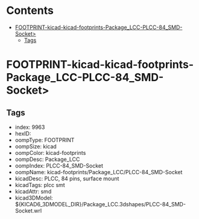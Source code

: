 



Contents
========

* [FOOTPRINT-kicad-kicad-footprints-Package_LCC-PLCC-84_SMD-Socket>](#footprint-kicad-kicad-footprints-package_lcc-plcc-84_smd-socket)
	* [Tags](#tags)

# FOOTPRINT-kicad-kicad-footprints-Package_LCC-PLCC-84_SMD-Socket>

## Tags

- index: 9963
- hexID: 
- oompType: FOOTPRINT
- oompSize: kicad
- oompColor: kicad-footprints
- oompDesc: Package_LCC
- oompIndex: PLCC-84_SMD-Socket
- oompName: kicad-footprints/Package_LCC/PLCC-84_SMD-Socket
- kicadDesc: PLCC, 84 pins, surface mount
- kicadTags: plcc smt
- kicadAttr: smd
- kicad3DModel: ${KICAD6_3DMODEL_DIR}/Package_LCC.3dshapes/PLCC-84_SMD-Socket.wrl
